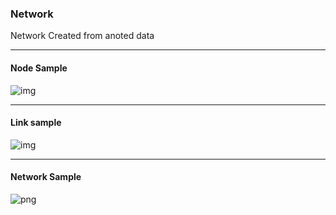 ### Network

Network Created from anoted data

------------
#### Node Sample

![img](https://github.com/BD2K-Aztec/network/blob/master/node.png?raw=true)

-----------

#### Link sample

![img](https://github.com/BD2K-Aztec/network/blob/master/link.png?raw=true)

------------------
#### Network Sample

![png](https://github.com/BD2K-Aztec/network/blob/master/network.png?raw=true)
